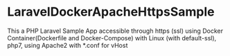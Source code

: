 # LaravelDockerApacheHttpsSample
This a PHP Laravel Sample App accessible through https (ssl) using 
Docker Container(Dockerfile and Docker-Compose) 
  with Linux (with default-ssl), php7, using Apache2 with *.conf for vHost
